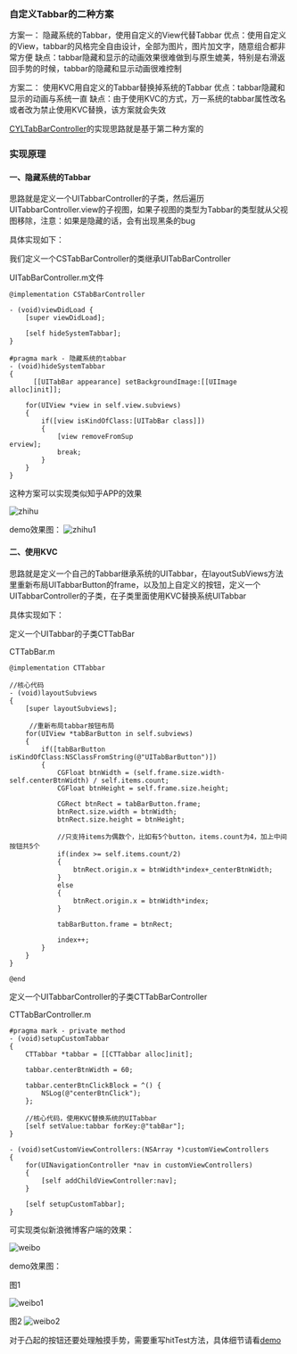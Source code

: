 
### 自定义Tabbar的二种方案

方案一：
隐藏系统的Tabbar，使用自定义的View代替Tabbar
优点：使用自定义的View，tabbar的风格完全自由设计，全部为图片，图片加文字，随意组合都非常方便
缺点：tabbar隐藏和显示的动画效果很难做到与原生媲美，特别是右滑返回手势的时候，tabbar的隐藏和显示动画很难控制

方案二：
使用KVC用自定义的Tabbar替换掉系统的Tabbar
优点：tabbar隐藏和显示的动画与系统一直
缺点：由于使用KVC的方式，万一系统的tabbar属性改名或者改为禁止使用KVC替换，该方案就会失效

[CYLTabBarController](https://github.com/ChenYilong/CYLTabBarController)的实现思路就是基于第二种方案的

### 实现原理

#### 一、隐藏系统的Tabbar
思路就是定义一个UITabbarController的子类，然后遍历UITabbarController.view的子视图，如果子视图的类型为Tabbar的类型就从父视图移除，注意：如果是隐藏的话，会有出现黑条的bug

具体实现如下：

我们定义一个CSTabBarController的类继承UITabBarController

UITabBarController.m文件

```objcet-C
@implementation CSTabBarController

- (void)viewDidLoad {
    [super viewDidLoad];
    
    [self hideSystemTabbar];
}

#pragma mark - 隐藏系统的tabbar
- (void)hideSystemTabbar
{
	  [[UITabBar appearance] setBackgroundImage:[[UIImage alloc]init]];		
	
    for(UIView *view in self.view.subviews)
    {
        if([view isKindOfClass:[UITabBar class]])
        {
            [view removeFromSup
erview];
            break;
        }
    }
}
```
这种方案可以实现类似知乎APP的效果

![zhihu](https://github.com/FMYang/FMYang.github.io/blob/master/media/zhihu-1.gif)

demo效果图：
![zhihu1](https://github.com/FMYang/FMYang.github.io/blob/master/media/zhihu1.gif)

<!--more-->

#### 二、使用KVC
思路就是定义一个自己的Tabbar继承系统的UITabbar，在layoutSubViews方法里重新布局UITabbarButton的frame，以及加上自定义的按钮，定义一个UITabbarController的子类，在子类里面使用KVC替换系统UITabbar

具体实现如下：

定义一个UITabbar的子类CTTabBar

CTTabBar.m

```objcet-C
@implementation CTTabbar

//核心代码
- (void)layoutSubviews
{
    [super layoutSubviews];
    
     //重新布局tabbar按钮布局
    for(UIView *tabBarButton in self.subviews)
    {
        if([tabBarButton isKindOfClass:NSClassFromString(@"UITabBarButton")])
        {
            CGFloat btnWidth = (self.frame.size.width-self.centerBtnWidth) / self.items.count;
            CGFloat btnHeight = self.frame.size.height;
            
            CGRect btnRect = tabBarButton.frame;
            btnRect.size.width = btnWidth;
            btnRect.size.height = btnHeight;
            
            //只支持items为偶数个，比如有5个button，items.count为4，加上中间按钮共5个
            if(index >= self.items.count/2)
            {
                btnRect.origin.x = btnWidth*index+_centerBtnWidth;
            }
            else
            {
                btnRect.origin.x = btnWidth*index;
            }
            
            tabBarButton.frame = btnRect;
            
            index++;
        }
    }
}

@end
```

定义一个UITabbarController的子类CTTabBarController

CTTabBarController.m

```objcet-C
#pragma mark - private method
- (void)setupCustomTabbar
{
    CTTabbar *tabbar = [[CTTabbar alloc]init];
    
    tabbar.centerBtnWidth = 60;
       
    tabbar.centerBtnClickBlock = ^() {
        NSLog(@"centerBtnClick");
    };
    
    //核心代码，使用KVC替换系统的UITabbar
    [self setValue:tabbar forKey:@"tabBar"];
}

- (void)setCustomViewControllers:(NSArray *)customViewControllers
{
    for(UINavigationController *nav in customViewControllers)
    {
        [self addChildViewController:nav];
    }
    
    [self setupCustomTabbar];
}

```

可实现类似新浪微博客户端的效果：

![weibo](https://github.com/FMYang/FMYang.github.io/blob/master/media/weibo.gif)

demo效果图：

图1

![weibo1](https://github.com/FMYang/FMYang.github.io/blob/master/media/weibo1.gif)

图2
![weibo2](https://github.com/FMYang/FMYang.github.io/blob/master/media/weibo2.gif)


对于凸起的按钮还要处理触摸手势，需要重写hitTest方法，具体细节请看[demo](https://github.com/FMYang/CustomTabbar)


